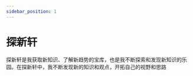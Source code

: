 ```yaml
---
sidebar_position: 1
---
```


# 探新轩

探新轩是我获取新知识、了解新趋势的宝库，也是我不断探索和发现新知识的乐园。在探新轩中，我不断发现新的知识和观点，开拓自己的视野和思路
